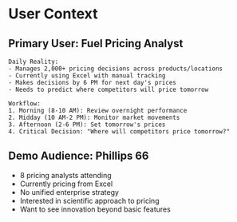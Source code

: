 # User Context

## Primary User: Fuel Pricing Analyst
```
Daily Reality:
- Manages 2,000+ pricing decisions across products/locations
- Currently using Excel with manual tracking
- Makes decisions by 6 PM for next day's prices
- Needs to predict where competitors will price tomorrow

Workflow:
1. Morning (8-10 AM): Review overnight performance
2. Midday (10 AM-2 PM): Monitor market movements  
3. Afternoon (2-6 PM): Set tomorrow's prices
4. Critical Decision: "Where will competitors price tomorrow?"
```

## Demo Audience: Phillips 66
- 8 pricing analysts attending
- Currently pricing from Excel
- No unified enterprise strategy
- Interested in scientific approach to pricing
- Want to see innovation beyond basic features